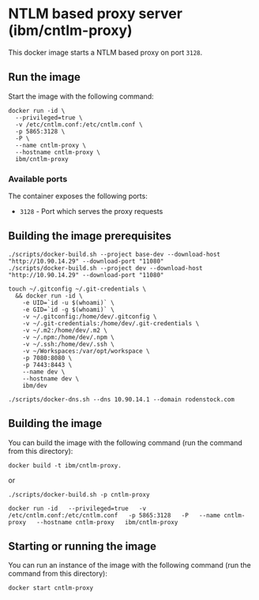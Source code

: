# NTLM based proxy server (ibm/cntlm-proxy)

This docker image starts a NTLM based proxy on port `3128`.

## Run the image

Start the image with the following command:

```
docker run -id \
  --privileged=true \
  -v /etc/cntlm.conf:/etc/cntlm.conf \
  -p 5865:3128 \
  -P \
  --name cntlm-proxy \
  --hostname cntlm-proxy \
  ibm/cntlm-proxy
```

### Available ports

The container exposes the following ports:

* `3128` - Port which serves the proxy requests

## Building the image prerequisites
```
./scripts/docker-build.sh --project base-dev --download-host "http://10.90.14.29" --download-port "11080"
./scripts/docker-build.sh --project dev --download-host "http://10.90.14.29" --download-port "11080"

touch ~/.gitconfig ~/.git-credentials \
  && docker run -id \
    -e UID=`id -u $(whoami)` \
    -e GID=`id -g $(whoami)` \
    -v ~/.gitconfig:/home/dev/.gitconfig \
    -v ~/.git-credentials:/home/dev/.git-credentials \
    -v ~/.m2:/home/dev/.m2 \
    -v ~/.npm:/home/dev/.npm \
    -v ~/.ssh:/home/dev/.ssh \
    -v ~/Workspaces:/var/opt/workspace \
    -p 7080:8080 \
    -p 7443:8443 \
    --name dev \
    --hostname dev \
    ibm/dev

./scripts/docker-dns.sh --dns 10.90.14.1 --domain rodenstock.com
```

## Building the image
You can build the image with the following command (run the command from this directory):

```
docker build -t ibm/cntlm-proxy.
```
or
```
./scripts/docker-build.sh -p cntlm-proxy

docker run -id   --privileged=true   -v /etc/cntlm.conf:/etc/cntlm.conf   -p 5865:3128   -P   --name cntlm-proxy   --hostname cntlm-proxy   ibm/cntlm-proxy
```

## Starting or running the image
You can run an instance of the image with the following command (run the command from this directory):
```
docker start cntlm-proxy
```
